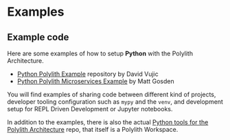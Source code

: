 # Examples

## Example code
Here are some examples of how to setup __Python__ with the Polylith Architecture.

- [Python Polylith Example](https://github.com/DavidVujic/python-polylith-example) repository by David Vujic
- [Python Polylith Microservices Example](https://github.com/ttamg/python-polylith-microservices-example) by Matt Gosden

You will find examples of sharing code between different kind of projects, developer tooling configuration such as `mypy` and the `venv`,
and development setup for REPL Driven Development or Jupyter notebooks.

In addition to the examples, there is also the actual [Python tools for the Polylith Architecture](https://github.com/DavidVujic/python-polylith) repo, that itself is a Polylith Workspace.
